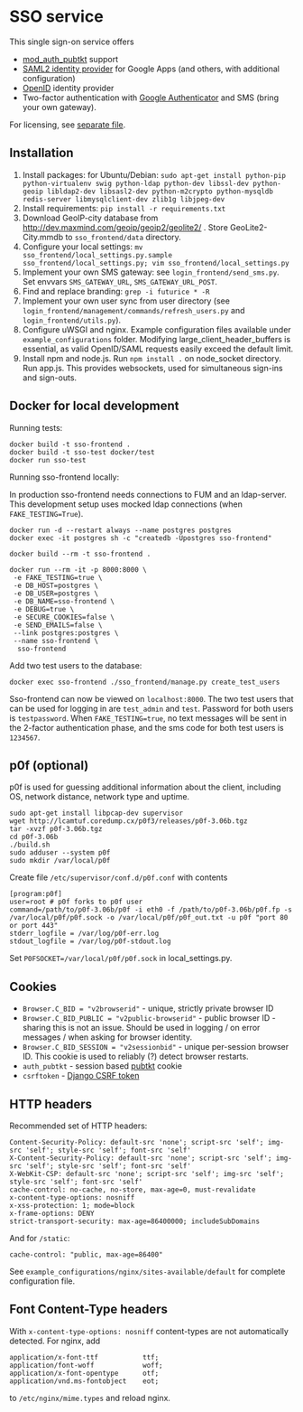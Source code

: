 SSO service
===========

This single sign-on service offers

- [mod_auth_pubtkt](https://neon1.net/mod_auth_pubtkt/) support
- [SAML2 identity provider](http://en.wikipedia.org/wiki/SAML_2.0) for Google Apps (and others, with additional configuration)
- [OpenID](http://openid.net/) identity provider
- Two-factor authentication with [Google Authenticator](https://code.google.com/p/google-authenticator/) and SMS (bring your own gateway).

For licensing, see [separate file](LICENSE.txt).

Installation
------------

1. Install packages: for Ubuntu/Debian: ```sudo apt-get install python-pip python-virtualenv swig python-ldap python-dev libssl-dev python-geoip libldap2-dev libsasl2-dev python-m2crypto python-mysqldb redis-server libmysqlclient-dev zlib1g libjpeg-dev```
2. Install requirements: ```pip install -r requirements.txt```
3. Download GeoIP-city database from http://dev.maxmind.com/geoip/geoip2/geolite2/ . Store GeoLite2-City.mmdb to ```sso_frontend/data``` directory.
4. Configure your local settings: ```mv sso_frontend/local_settings.py.sample sso_frontend/local_settings.py; vim sso_frontend/local_settings.py```
5. Implement your own SMS gateway: see ```login_frontend/send_sms.py```. Set envvars `SMS_GATEWAY_URL`, `SMS_GATEWAY_URL_POST`.
6. Find and replace branding: ```grep -i futurice * -R```
7. Implement your own user sync from user directory (see ```login_frontend/management/commands/refresh_users.py``` and ```login_frontend/utils.py```).
8. Configure uWSGI and nginx. Example configuration files available under ```example_configurations``` folder. Modifying large_client_header_buffers is essential, as valid OpenID/SAML requests easily exceed the default limit.
9. Install npm and node.js. Run ```npm install .``` on node_socket directory. Run app.js. This provides websockets, used for simultaneous sign-ins and sign-outs.

Docker for local development
------------------

Running tests:
```
docker build -t sso-frontend .
docker build -t sso-test docker/test
docker run sso-test
```

Running sso-frontend locally:

In production sso-frontend needs connections to FUM and an ldap-server. This development setup uses mocked ldap connections (when `FAKE_TESTING=True`).


```
docker run -d --restart always --name postgres postgres
docker exec -it postgres sh -c "createdb -Upostgres sso-frontend"
```
```
docker build --rm -t sso-frontend .
```
```
docker run --rm -it -p 8000:8000 \
 -e FAKE_TESTING=true \
 -e DB_HOST=postgres \
 -e DB_USER=postgres \
 -e DB_NAME=sso-frontend \
 -e DEBUG=true \
 -e SECURE_COOKIES=false \
 -e SEND_EMAILS=false \
 --link postgres:postgres \
 --name sso-frontend \
  sso-frontend 
```
Add two test users to the database:
```
docker exec sso-frontend ./sso_frontend/manage.py create_test_users
```
Sso-frontend can now be viewed on ```localhost:8000```. The two test users that can be used for logging in are `test_admin` and `test`. Password for both users is `testpassword`. When `FAKE_TESTING=true`, no text messages will be sent in the 2-factor authentication phase, and the sms code for both test users is `1234567`.



p0f (optional)
--------------

p0f is used for guessing additional information about the client, including OS, network distance, network type and uptime.

```
sudo apt-get install libpcap-dev supervisor
wget http://lcamtuf.coredump.cx/p0f3/releases/p0f-3.06b.tgz
tar -xvzf p0f-3.06b.tgz
cd p0f-3.06b
./build.sh
sudo adduser --system p0f
sudo mkdir /var/local/p0f
```

Create file ```/etc/supervisor/conf.d/p0f.conf``` with contents

```
[program:p0f]
user=root # p0f forks to p0f user
command=/path/to/p0f-3.06b/p0f -i eth0 -f /path/to/p0f-3.06b/p0f.fp -s /var/local/p0f/p0f.sock -o /var/local/p0f/p0f_out.txt -u p0f "port 80 or port 443"
stderr_logfile = /var/log/p0f-err.log
stdout_logfile = /var/log/p0f-stdout.log
```

Set ```P0FSOCKET=/var/local/p0f/p0f.sock``` in local_settings.py.

Cookies
-------

- ```Browser.C_BID = "v2browserid"``` - unique, strictly private browser ID
- ```Browser.C_BID_PUBLIC = "v2public-browserid"``` - public browser ID - sharing this is not an issue. Should be used in logging / on error messages / when asking for browser identity.
- ```Browser.C_BID_SESSION = "v2sessionbid"``` - unique per-session browser ID. This cookie is used to reliably (?) detect browser restarts.
- ```auth_pubtkt``` - session based [pubtkt](https://neon1.net/mod_auth_pubtkt/install.html) cookie
- ```csrftoken``` - [Django CSRF token](https://docs.djangoproject.com/en/dev/ref/contrib/csrf/)

HTTP headers
------------

Recommended set of HTTP headers:

```
Content-Security-Policy: default-src 'none'; script-src 'self'; img-src 'self'; style-src 'self'; font-src 'self'
X-Content-Security-Policy: default-src 'none'; script-src 'self'; img-src 'self'; style-src 'self'; font-src 'self'
X-WebKit-CSP: default-src 'none'; script-src 'self'; img-src 'self'; style-src 'self'; font-src 'self'
cache-control: no-cache, no-store, max-age=0, must-revalidate
x-content-type-options: nosniff
x-xss-protection: 1; mode=block
x-frame-options: DENY
strict-transport-security: max-age=86400000; includeSubDomains
```

And for ```/static```:

```
cache-control: "public, max-age=86400"
```

See ```example_configurations/nginx/sites-available/default``` for complete configuration file.

Font Content-Type headers
-------------------------

With ```x-content-type-options: nosniff``` content-types are not automatically detected. For nginx, add

```
application/x-font-ttf           ttf;
application/font-woff            woff;
application/x-font-opentype      otf;
application/vnd.ms-fontobject    eot;
```

to ```/etc/nginx/mime.types``` and reload nginx.
